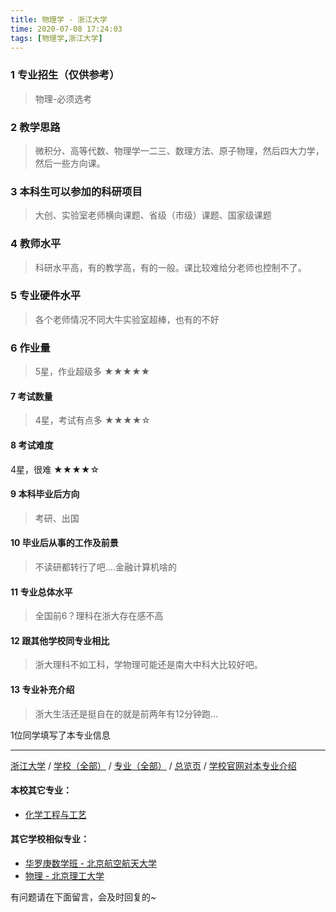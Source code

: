 ```yaml
---
title: 物理学 - 浙江大学
time: 2020-07-08 17:24:03
tags: [物理学,浙江大学]
---
```

### 1 专业招生（仅供参考）  
> 物理-必须选考


### 2 教学思路
> 微积分、高等代数、物理学一二三、数理方法、原子物理，然后四大力学，然后一些方向课。


### 3 本科生可以参加的科研项目
>  大创、实验室老师横向课题、省级（市级）课题、国家级课题


### 4 教师水平
> 科研水平高，有的教学高，有的一般。课比较难给分老师也控制不了。


### 5 专业硬件水平
> 各个老师情况不同大牛实验室超棒，也有的不好


### 6 作业量
>5星，作业超级多
★★★★★


#### 7 考试数量
>4星，考试有点多
★★★★☆



#### 8 考试难度
> 
4星，很难
★★★★☆


#### 9 本科毕业后方向
> 考研、出国


#### 10 毕业后从事的工作及前景
> 不读研都转行了吧....金融计算机啥的


#### 11 专业总体水平
> 全国前6？理科在浙大存在感不高


#### 12 跟其他学校同专业相比
> 浙大理科不如工科，学物理可能还是南大中科大比较好吧。


#### 13 专业补充介绍
> 浙大生活还是挺自在的就是前两年有12分钟跑...

1位同学填写了本专业信息
***
[浙江大学](http://www.jianshu.com/p/c0e23bc1d7b6) / [学校（全部）](http://www.jianshu.com/p/3efa6bcca419) / [专业（全部）](http://www.jianshu.com/p/2d4c6d3552c2) / [总览页](http://www.jianshu.com/p/445daeb4fa00) / [学校官网对本专业介绍](http://physics.zju.edu.cn/chinese/
)
#### 本校其它专业：
- [化学工程与工艺](http://www.jianshu.com/p/089b04ed4213)

#### 其它学校相似专业：
- [华罗庚数学班 - 北京航空航天大学](http://www.jianshu.com/p/f523a3004e04)
- [物理 - 北京理工大学](http://www.jianshu.com/p/39b1b8575f14)

有问题请在下面留言，会及时回复的~